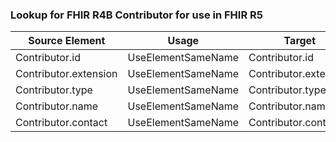 ### Lookup for FHIR R4B Contributor for use in FHIR R5

| Source Element | Usage | Target |
| -------------- | ----- | ------ |
| Contributor.id | UseElementSameName | Contributor.id |
| Contributor.extension | UseElementSameName | Contributor.extension |
| Contributor.type | UseElementSameName | Contributor.type |
| Contributor.name | UseElementSameName | Contributor.name |
| Contributor.contact | UseElementSameName | Contributor.contact |
